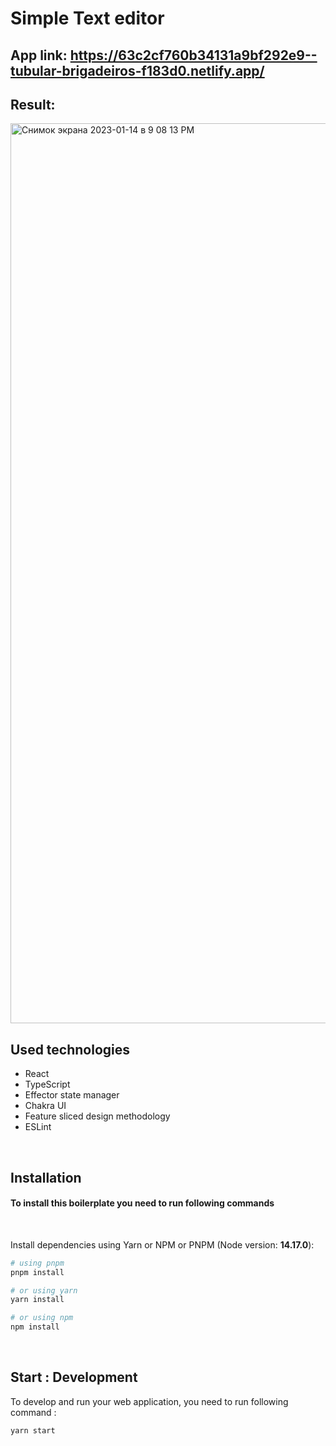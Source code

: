# Simple Text editor

## App link: https://63c2cf760b34131a9bf292e9--tubular-brigadeiros-f183d0.netlify.app/

## Result: 
<img width="1440" alt="Снимок экрана 2023-01-14 в 9 08 13 PM" src="https://user-images.githubusercontent.com/51313869/212478758-53fdde2b-173b-47f8-b17e-f6904aa0e759.png">

## Used technologies

- React
- TypeScript
- Effector state manager
- Chakra UI
- Feature sliced design methodology  
- ESLint

<br />

## Installation

#### To install this boilerplate you need to run following commands
<br>

Install dependencies using Yarn or NPM or PNPM (Node version: <b>14.17.0</b>):

```bash
# using pnpm
pnpm install

# or using yarn
yarn install

# or using npm
npm install
```

<br />

## Start : Development

To develop and run your web application, you need to run following command :

```bash
yarn start
```

<br />
